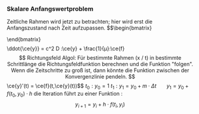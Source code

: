 ### Skalare Anfangswertproblem
Zeitliche Rahmen wird jetzt zu betrachten; hier wird erst die Anfangszustand nach Zeit aufzupassen.
$$\begin{bmatrix}

\end{bmatrix}$$
$$\ddot{\ce{y}} = c^2 D \:\ce{y} + \frac{1}{µ}\:\ce{f}$$
Richtungsfeld
Algol: Für bestimmte Rahmen (x / t) in bestimmte Schrittlänge die Richtungsfeldfunktion berechnen und die Funktion "folgen". Wenn die Zeitschritte zu groß ist, dann könnte die Funktion zwischen der Konvergenzlinie pendeln.
$$\ce{y}'(t) = \ce{f}(t,\ce{y}(t))$$
$t_0 : y_0 = 1$
$t_1 : y_1 = y_0 + m \cdot \Delta t$
$\quad \; \; y_1 = y_0 + f(t_0, y_0) \cdot h$ 
die Iteration führt zu einer Funktion :
$$y_{i+1} = y_i + h \cdot f(t_i,y_i)$$

